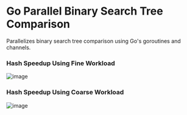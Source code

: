 # Go Parallel Binary Search Tree Comparison
 Parallelizes binary search tree comparison using Go's goroutines and channels.

### Hash Speedup Using Fine Workload
![image](https://github.com/user-attachments/assets/bd39665b-dc3f-4063-aa0a-1e1cf06a8b63)

### Hash Speedup Using Coarse Workload
![image](https://github.com/user-attachments/assets/d004ff4f-0eb5-49dc-9e10-e91a8253be40)
